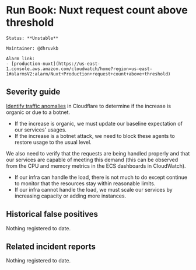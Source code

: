 # Run Book: Nuxt request count above threshold

```{admonition} Metadata
Status: **Unstable**

Maintainer: @dhruvkb

Alarm link:
- [production-nuxt](https://us-east-1.console.aws.amazon.com/cloudwatch/home?region=us-east-1#alarmsV2:alarm/Nuxt+Production+request+count+above+threshold)
```

## Severity guide

[Identify traffic anomalies](/meta/monitoring/traffic/runbooks/identifying-and-blocking-traffic-anomalies.md)
in Cloudflare to determine if the increase is organic or due to a botnet.

- If the increase is organic, we must update our baseline expectation of our
  services' usages.
- If the increase is a botnet attack, we need to block these agents to restore
  usage to the usual level.

We also need to verify that the requests are being handled properly and that our
services are capable of meeting this demand (this can be observed from the CPU
and memory metrics in the ECS dashboards in CloudWatch).

- If our infra can handle the load, there is not much to do except continue to
  monitor that the resources stay within reasonable limits.
- If our infra cannot handle the load, we must scale our services by increasing
  capacity or adding more instances.

## Historical false positives

Nothing registered to date.

## Related incident reports

Nothing registered to date.
